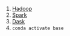 

1. [Hadoop](installation/HADOOP.md)
1. [Spark](installation/SPARK.md)
1. [Dask](installation/DASK.md)
1. `conda activate base`

